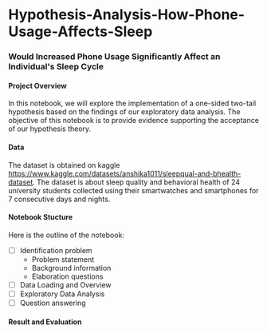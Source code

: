 # Hypothesis-Analysis-How-Phone-Usage-Affects-Sleep
### Would Increased Phone Usage Significantly Affect an Individual's Sleep Cycle
#### Project Overview
In this notebook, we will explore the implementation of a one-sided two-tail hypothesis based on the findings of our exploratory data analysis. The objective of this notebook is to provide evidence supporting the acceptance of our hypothesis theory.
#### Data
The dataset is obtained on kaggle https://www.kaggle.com/datasets/anshika1011/sleepqual-and-bhealth-dataset. The dataset is about sleep quality and behavioral health of 24 university students collected using their smartwatches and smartphones for 7 consecutive days and nights.
#### Notebook Stucture
Here is the outline of the notebook:
- [ ] Identification problem
  -  Problem statement
  -  Background information
  -  Elaboration questions
- [ ] Data Loading and Overview
- [ ] Exploratory Data Analysis
- [ ] Question answering
#### Result and Evaluation
